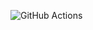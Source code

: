 <!--[GitHubWorkflowProject](https://github.com/github/docs/actions/workflows/main.yml/badge.svg)-->
![GitHub Actions](https://github.com/DJeJa003/GitHubWorkflowProject/master/.github/workflows/GitHubWorkflowProject20240110103453.yml/badge.svg)

